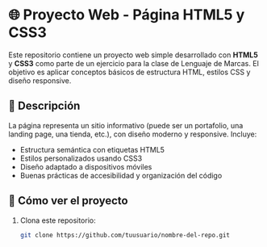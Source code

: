 # 🌐 Proyecto Web - Página HTML5 y CSS3

Este repositorio contiene un proyecto web simple desarrollado con **HTML5** y **CSS3** como parte de un ejercicio para la clase de Lenguaje de Marcas. El objetivo es aplicar conceptos básicos de estructura HTML, estilos CSS y diseño responsive.

## 📝 Descripción

La página representa un sitio informativo (puede ser un portafolio, una landing page, una tienda, etc.), con diseño moderno y responsive. Incluye:

- Estructura semántica con etiquetas HTML5
- Estilos personalizados usando CSS3
- Diseño adaptado a dispositivos móviles
- Buenas prácticas de accesibilidad y organización del código

## 🚀 Cómo ver el proyecto

1. Clona este repositorio:
   ```bash
   git clone https://github.com/tuusuario/nombre-del-repo.git

